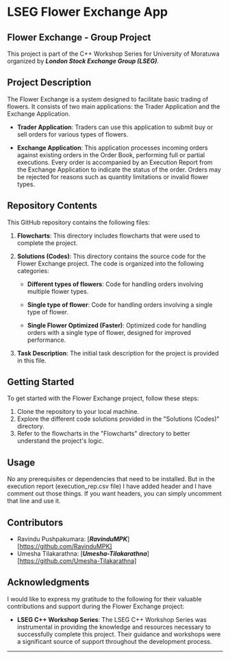 # LSEG Flower Exchange App

## Flower Exchange - Group Project

This project is part of the C++ Workshop Series for University of Moratuwa organized by **_London Stock Exchange Group (LSEG)_**.

## Project Description

The Flower Exchange is a system designed to facilitate basic trading of flowers. It consists of two main applications: the Trader Application and the Exchange Application.

- **Trader Application**: Traders can use this application to submit buy or sell orders for various types of flowers.

- **Exchange Application**: This application processes incoming orders against existing orders in the Order Book, performing full or partial executions. Every order is accompanied by an Execution Report from the Exchange Application to indicate the status of the order. Orders may be rejected for reasons such as quantity limitations or invalid flower types.

## Repository Contents

This GitHub repository contains the following files:

1. **Flowcharts**: This directory includes flowcharts that were used to complete the project.

2. **Solutions (Codes)**: This directory contains the source code for the Flower Exchange project. The code is organized into the following categories:

   - **Different types of flowers**: Code for handling orders involving multiple flower types.

   - **Single type of flower**: Code for handling orders involving a single type of flower.

   - **Single Flower Optimized (Faster)**: Optimized code for handling orders with a single type of flower, designed for improved performance.

3. **Task Description**: The initial task description for the project is provided in this file.

## Getting Started

To get started with the Flower Exchange project, follow these steps:

1. Clone the repository to your local machine.
2. Explore the different code solutions provided in the "Solutions (Codes)" directory.
3. Refer to the flowcharts in the "Flowcharts" directory to better understand the project's logic.

## Usage

No any prerequisites or dependencies that need to be installed. 
But in the execution report (execution_rep.csv file) I have added header and I have comment out those things. If you want headers, you can simply uncomment that line and use it.

## Contributors

- Ravindu Pushpakumara: [**_RavinduMPK_**] [https://github.com/RavinduMPK]
- Umesha Tilakarathna: [**_Umesha-Tilakarathna_**] [https://github.com/Umesha-Tilakarathna]



## Acknowledgments

I would like to express my gratitude to the following for their valuable contributions and support during the Flower Exchange project:

- **LSEG C++ Workshop Series**: The LSEG C++ Workshop Series was instrumental in providing the knowledge and resources necessary to successfully complete this project. Their guidance and workshops were a significant source of support throughout the development process.


---

